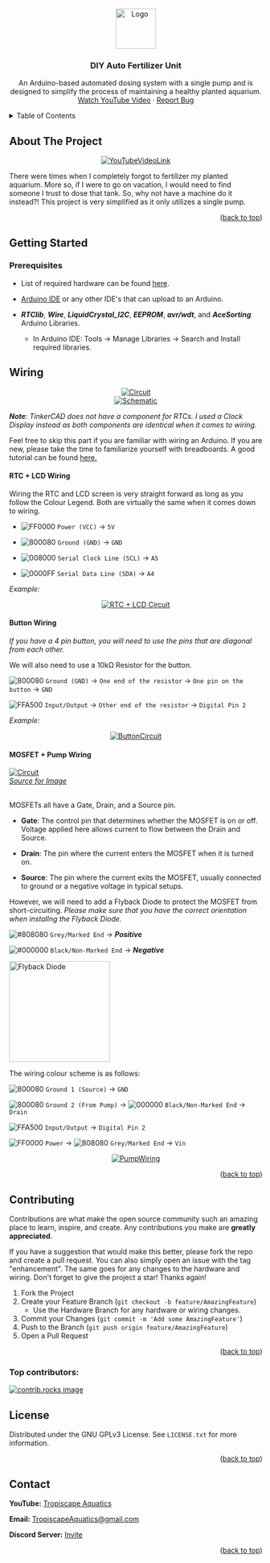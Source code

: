 <a id="readme-top"></a>

<!-- PROJECT LOGO -->

<br />
<div align="center">
  <a href="https://github.com/Tropiscape/DIY-Auto-Fertilizer-Unit">
    <img src="images/logo.png" alt="Logo" width="80" height="80">
  </a>

<h3 align="center">DIY Auto Fertilizer Unit</h3>

<p align="center">
    An Arduino-based automated dosing system with a single pump and is designed to simplify the process of maintaining a healthy planted aquarium.
    <br />
    <a href="https://youtu.be/4LGvgf0YLbo">Watch YouTube Video</a>
    ·
    <a href="https://github.com/Tropiscape/DIY-Auto-Fertilizer-Unit/issues/new?labels=bug&template=bug-report---.md">Report Bug</a>
  </p>
</div>

<!-- TABLE OF CONTENTS -->

<details>
  <summary>Table of Contents</summary>
  <ol>
    <li>
      <a href="#about-the-project">About The Project</a>
    </li>
    <li>
      <a href="#getting-started">Getting Started</a>
      <ul>
        <li><a href="#prerequisites">Prerequisites</a></li>
        <li><a href="#wiring">Wiring</a></li>
      </ul>
    </li>
    <li><a href="#contributing">Contributing</a></li>
    <li><a href="#license">License</a></li>
    <li><a href="#contact">Contact</a></li>
  </ol>
</details>

<!-- ABOUT THE PROJECT -->
## About The Project

<div align="center">
  <a style="border-radius:50%" height="auto" width="auto" href="https://youtu.be/4LGvgf0YLbo">
    <img src="http://img.youtube.com/vi/4LGvgf0YLbo/0.jpg" alt="YouTubeVideoLink">
  </a>
</div>

There were times when I completely forgot to fertilizer my planted aquarium. More so, if I were to go on vacation, I would need to find someone I trust to dose that tank. So, why not have a machine do it instead?! This project is very simplified as it only utilizes a single pump. 

<p align="right">(<a href="#readme-top">back to top</a>)</p>



<!-- GETTING STARTED -->
## Getting Started

### Prerequisites

- List of required hardware can be found [here](https://listium.com/@Tropiscape/113693/).

- [Arduino IDE](https://www.arduino.cc/en/software) or any other IDE's that can upload to an Arduino.

- ***RTClib***, ***Wire***, ***LiquidCrystal_I2C***, ***EEPROM***, ***avr/wdt***, and ***AceSorting*** Arduino Libraries.
  
  - In Arduino IDE: Tools → Manage Libraries → Search and Install required libraries.

<!-- Wiring -->
## Wiring

<div align="center">
  <a style="border-radius:50%" height="auto" width="auto" href="https://www.tinkercad.com/things/at2M5PfSesF-auto-fert">
    <img src="images/Circuit.png" alt="Circuit">
  </a>
</div>

<div align="center">
  <a style="border-radius:50%" height="auto" width="auto" href="https://www.tinkercad.com/things/at2M5PfSesF-auto-fert">
    <img src="images/Schematic.png" alt="Schematic">
  </a>
</div>

***Note***: *TinkerCAD does not have a component for RTCs. I used a Clock Display instead as both components are identical when it comes to wiring.*

Feel free to skip this part if you are familiar with wiring an Arduino. If you are new, please take the time to familiarize yourself with breadboards. A good tutorial can be found [here.](https://www.youtube.com/watch?v=W6mixXsn-Vc&t=14s&pp=ygUVaG93IGJyZWFkYm9hcmQgd29ya3Mg)

#### RTC + LCD Wiring

Wiring the RTC and LCD screen is very straight forward as long as you follow the Colour Legend. Both are virtually the same when it comes down to wiring.

- ![FF0000](https://placehold.co/15x15/FF0000/FF0000.png) `Power (VCC)` → `5V` 

- ![800080](https://placehold.co/15x15/800080/800080.png) `Ground (GND)` → `GND` 

- ![008000](https://placehold.co/15x15/008000/008000.png) `Serial Clock Line (SCL)` → `A5` 

- ![0000FF](https://placehold.co/15x15/0000FF/0000FF.png) `Serial Data Line (SDA)` → `A4`

<i>Example:</i>

<div align="center">
  <a style="border-radius:50%" height="auto" width="auto" href="https://www.tinkercad.com/things/at2M5PfSesF-auto-fert">
    <img src="images/RTC+LCD.png" alt="RTC + LCD Circuit">
  </a>
</div>

#### Button Wiring

*If you have a 4 pin button, you will need to use the pins that are diagonal from each other.*

We will also need to use a 10kΩ Resistor for the button.

![800080](https://placehold.co/15x15/800080/800080.png) `Ground (GND)` → `One end of the resistor` → `One pin on the button` → `GND`

![FFA500](https://placehold.co/15x15/FFA500/FFA500.png) `Input/Output` → `Other end of the resistor` → `Digital Pin 2`

<i>Example:</i>

<div align="center">
  <a style="border-radius:50%" height="auto" width="auto" href="https://www.tinkercad.com/things/at2M5PfSesF-auto-fert">
    <img src="images/ButtonCircuit.png" alt="ButtonCircuit">
  </a>
</div>

#### MOSFET + Pump Wiring

<div>
  <a style="border-radius:50%" height="auto" width="auto" href="https://oscarliang.com/how-to-use-mosfet-beginner-tutorial/">
    <img src="https://oscarliang.com/wp-content/uploads/2013/10/mosfet.jpg" alt="Circuit">
  </a>
  <br />
<i>
   <a href="https://oscarliang.com/how-to-use-mosfet-beginner-tutorial/">Source for Image</a> 
</i>
</div>
<br />

MOSFETs all have a Gate, Drain, and a Source pin. 

- **Gate**: The control pin that determines whether the MOSFET is on or off. Voltage applied here allows current to flow between the Drain and Source.

- **Drain**: The pin where the current enters the MOSFET when it is turned on.

- **Source**: The pin where the current exits the MOSFET, usually connected to ground or a negative voltage in typical setups.

However, we will need to add a Flyback Diode to protect the MOSFET from short-circuiting. *Please make sure that you have the correct orientation when installng the Flyback Diode.*

![#808080](https://placehold.co/15x15/808080/808080.png) `Grey/Marked End` → ***Positive***

![#000000](https://placehold.co/15x15/000000/000000.png) `Black/Non-Marked End` → ***Negative***

<div>
  <a style="border-radius:50%">
    <img height="200px" width="200px" src="images/FlybackDiode.png" alt="Flyback Diode">
  </a>
</div>

The wiring colour scheme is as follows:

![800080](https://placehold.co/15x15/800080/800080.png) `Ground 1 (Source)` → `GND`

![800080](https://placehold.co/15x15/800080/800080.png) `Ground 2 (From Pump)` → ![000000](https://placehold.co/15x15/000000/000000.png) `Black/Non-Marked End` → `Drain`

![FFA500](https://placehold.co/15x15/FFA500/FFA500.png) `Input/Output` → `Digital Pin 2`

![FF0000](https://placehold.co/15x15/FF0000/FF0000.png) `Power` → ![808080](https://placehold.co/15x15/808080/808080.png) `Grey/Marked End` → `Vin`

<div align="center">
  <a style="border-radius:50%" height="auto" width="auto" href="https://www.tinkercad.com/things/at2M5PfSesF-auto-fert">
    <img src="images/PumpWiring.png" alt="PumpWiring">
  </a>
</div>

<p align="right">(<a href="#readme-top">back to top</a>)</p>

<!-- CONTRIBUTING -->

## Contributing

Contributions are what make the open source community such an amazing place to learn, inspire, and create. Any contributions you make are **greatly appreciated**.

If you have a suggestion that would make this better, please fork the repo and create a pull request. You can also simply open an issue with the tag "enhancement". The same goes for any changes to the hardware and wiring.
Don't forget to give the project a star! Thanks again!

1. Fork the Project
2. Create your Feature Branch (`git checkout -b feature/AmazingFeature`)
   - Use the Hardware Branch for any hardware or wiring changes.
3. Commit your Changes (`git commit -m 'Add some AmazingFeature'`)
4. Push to the Branch (`git push origin feature/AmazingFeature`)
5. Open a Pull Request

<p align="right">(<a href="#readme-top">back to top</a>)</p>

### Top contributors:

<a href="https://github.com/Tropiscape/DIY-Auto-Fertilizer-Unit/graphs/contributors">
  <img src="https://contrib.rocks/image?repo=Tropiscape/DIY-Auto-Fertilizer-Unit" alt="contrib.rocks image" />
</a>

<!-- LICENSE -->

## License

Distributed under the GNU GPLv3 License. See `LICENSE.txt` for more information.

<p align="right">(<a href="#readme-top">back to top</a>)</p>

<!-- CONTACT -->

## Contact

**YouTube:** [Tropiscape Aquatics](https://www.youtube.com/@tropiscapeaquatics) 

**Email:** TropiscapeAquatics@gmail.com

**Discord Server:** [Invite](https://discord.com/invite/NuVphNdNfC)

<p align="right">(<a href="#readme-top">back to top</a>)</p>

<!-- MARKDOWN LINKS & IMAGES -->
